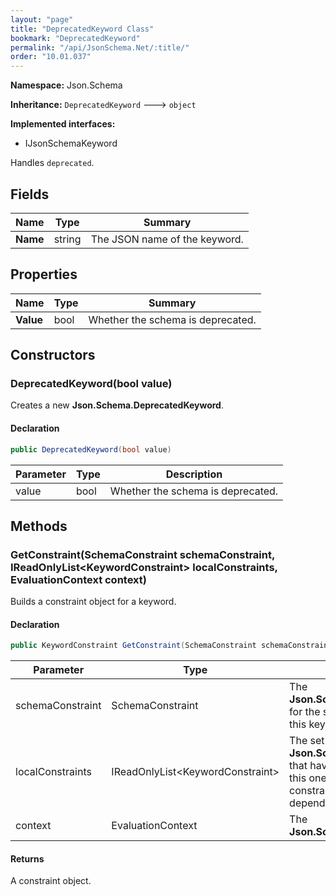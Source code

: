 ```yaml
---
layout: "page"
title: "DeprecatedKeyword Class"
bookmark: "DeprecatedKeyword"
permalink: "/api/JsonSchema.Net/:title/"
order: "10.01.037"
---
```

**Namespace:** Json.Schema

**Inheritance:**
`DeprecatedKeyword`
 🡒 
`object`

**Implemented interfaces:**

- IJsonSchemaKeyword

Handles `deprecated`.

## Fields

| Name | Type | Summary |
|---|---|---|
| **Name** | string | The JSON name of the keyword. |

## Properties

| Name | Type | Summary |
|---|---|---|
| **Value** | bool | Whether the schema is deprecated. |

## Constructors

### DeprecatedKeyword(bool value)

Creates a new **Json.Schema.DeprecatedKeyword**.

#### Declaration

```c#
public DeprecatedKeyword(bool value)
```

| Parameter | Type | Description |
|---|---|---|
| value | bool | Whether the schema is deprecated. |


## Methods

### GetConstraint(SchemaConstraint schemaConstraint, IReadOnlyList\<KeywordConstraint\> localConstraints, EvaluationContext context)

Builds a constraint object for a keyword.

#### Declaration

```c#
public KeywordConstraint GetConstraint(SchemaConstraint schemaConstraint, IReadOnlyList<KeywordConstraint> localConstraints, EvaluationContext context)
```

| Parameter | Type | Description |
|---|---|---|
| schemaConstraint | SchemaConstraint | The **Json.Schema.SchemaConstraint** for the schema object that houses this keyword. |
| localConstraints | IReadOnlyList\<KeywordConstraint\> | The set of other **Json.Schema.KeywordConstraint**s that have been processed prior to this one. Will contain the constraints for keyword dependencies. |
| context | EvaluationContext | The **Json.Schema.EvaluationContext**. |


#### Returns

A constraint object.

